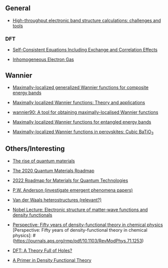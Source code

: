 

## General

* [High-throughput electronic band structure calculations: challenges and tools](https://arxiv.org/pdf/1004.2974.pdf)

<h3> DFT </h3>

* [Self-Consistent Equations Including Exchange and Correlation Effects](https://journals.aps.org/pr/pdf/10.1103/PhysRev.140.A1133)

* [Inhomogeneous Electron Gas](https://journals.aps.org/pr/pdf/10.1103/PhysRev.136.B864)


<h2>Wannier</h2>

* [Maximally-localized generalized Wannier functions for composite energy bands](https://arxiv.org/pdf/cond-mat/9707145.pdf)

* [Maximally localized Wannier functions: Theory and applications](https://arxiv.org/pdf/1112.5411.pdf)

* [wannier90: A tool for obtaining maximally-localised Wannier functions](https://arxiv.org/pdf/0708.0650.pdf)

* [Maximally localized Wannier functions for entangled energy bands](https://arxiv.org/pdf/cond-mat/0108084.pdf)

* [Maximally-localized Wannier functions in perovskites: Cubic BaTiO<sub>3</sub>](https://arxiv.org/pdf/cond-mat/9802210.pdf)


## Others/Interesting

* [The rise of quantum materials](https://www.researchgate.net/profile/Franklin-Paras-Hernandez/post/What-is-the-importance-of-quantum-materials-in-thin-film-technology/attachment/5bf571e1cfe4a7645503c856/AS%3A695417138319360%401542811774042/download/The+rise+of+quantum+materials.pdf)

* [The 2020 Quantum Materials Roadmap](https://arxiv.org/ftp/arxiv/papers/2102/2102.02644.pdf)

* [2022 Roadmap for Materials for Quantum Technologies](https://arxiv.org/ftp/arxiv/papers/2202/2202.07309.pdf)

* [P.W. Anderson (investigate emergent phenomena papers)](https://en.wikipedia.org/wiki/Philip_W._Anderson#cite_note-3)

* [Van der Waals heterostructures (relevant?)](https://qs3.scripts.mit.edu/images/pdf/vanderWaalsHeterostructures.pdf)

* [Nobel Lecture: Electronic structure of matter-wave functions and density functionals](https://www.nobelprize.org/uploads/2018/06/kohn-lecture.pdf)

* [Perspective: Fifty years of density-functional theory in chemical physics](https://www.chem.pku.edu.cn/jianghgroup/docs/20190514215433428130.pdf)
[Perspective: Fifty years of density-functional theory in chemical physics]: # (https://journals.aps.org/rmp/pdf/10.1103/RevModPhys.71.1253)

* [DFT: A Theory Full of Holes?](https://static1.squarespace.com/static/5b06fe765b409b62b1c16a43/t/5b1998376d2a7347e1a1c07c/1528404025001/PGB14.pdf)

* [A Primer in Density Functional Theory](https://www.physics.udel.edu/~bnikolic/QTTG/NOTES/DFT/BOOK=primer_dft.pdf)



